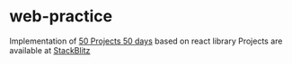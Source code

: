 # web-practice

Implementation of [50 Projects 50 days](https://50projects50days.com/) based on react library
Projects are available at [StackBlitz](https://stackblitz.com/@Che-Zhu/collections/practice-projects)